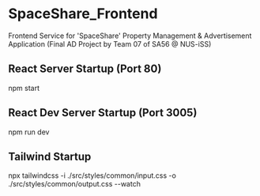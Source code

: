 # SpaceShare_Frontend
Frontend Service for 'SpaceShare' Property Management & Advertisement Application (Final AD Project by Team 07 of SA56 @ NUS-iSS)

## React Server Startup (Port 80)
npm start

## React Dev Server Startup (Port 3005)
npm run dev

## Tailwind Startup
npx tailwindcss -i ./src/styles/common/input.css -o ./src/styles/common/output.css --watch
